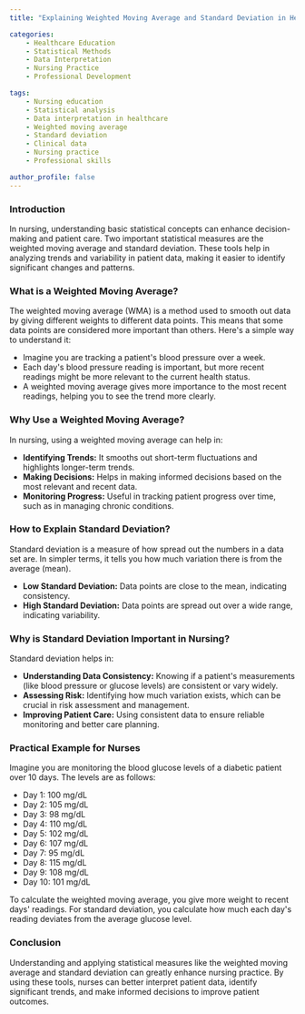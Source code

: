 ```yaml
---
title: "Explaining Weighted Moving Average and Standard Deviation in Health Care"

categories:
    - Healthcare Education
    - Statistical Methods
    - Data Interpretation
    - Nursing Practice
    - Professional Development

tags: 
    - Nursing education
    - Statistical analysis
    - Data interpretation in healthcare
    - Weighted moving average
    - Standard deviation
    - Clinical data
    - Nursing practice
    - Professional skills

author_profile: false
---
```


### Introduction

In nursing, understanding basic statistical concepts can enhance decision-making and patient care. Two important statistical measures are the weighted moving average and standard deviation. These tools help in analyzing trends and variability in patient data, making it easier to identify significant changes and patterns.

### What is a Weighted Moving Average?

The weighted moving average (WMA) is a method used to smooth out data by giving different weights to different data points. This means that some data points are considered more important than others. Here's a simple way to understand it:

- Imagine you are tracking a patient's blood pressure over a week.
- Each day's blood pressure reading is important, but more recent readings might be more relevant to the current health status.
- A weighted moving average gives more importance to the most recent readings, helping you to see the trend more clearly.

### Why Use a Weighted Moving Average?

In nursing, using a weighted moving average can help in:

- **Identifying Trends:** It smooths out short-term fluctuations and highlights longer-term trends.
- **Making Decisions:** Helps in making informed decisions based on the most relevant and recent data.
- **Monitoring Progress:** Useful in tracking patient progress over time, such as in managing chronic conditions.

### How to Explain Standard Deviation?

Standard deviation is a measure of how spread out the numbers in a data set are. In simpler terms, it tells you how much variation there is from the average (mean).

- **Low Standard Deviation:** Data points are close to the mean, indicating consistency.
- **High Standard Deviation:** Data points are spread out over a wide range, indicating variability.

### Why is Standard Deviation Important in Nursing?

Standard deviation helps in:

- **Understanding Data Consistency:** Knowing if a patient's measurements (like blood pressure or glucose levels) are consistent or vary widely.
- **Assessing Risk:** Identifying how much variation exists, which can be crucial in risk assessment and management.
- **Improving Patient Care:** Using consistent data to ensure reliable monitoring and better care planning.

### Practical Example for Nurses

Imagine you are monitoring the blood glucose levels of a diabetic patient over 10 days. The levels are as follows:

- Day 1: 100 mg/dL
- Day 2: 105 mg/dL
- Day 3: 98 mg/dL
- Day 4: 110 mg/dL
- Day 5: 102 mg/dL
- Day 6: 107 mg/dL
- Day 7: 95 mg/dL
- Day 8: 115 mg/dL
- Day 9: 108 mg/dL
- Day 10: 101 mg/dL

To calculate the weighted moving average, you give more weight to recent days' readings. For standard deviation, you calculate how much each day's reading deviates from the average glucose level.

### Conclusion

Understanding and applying statistical measures like the weighted moving average and standard deviation can greatly enhance nursing practice. By using these tools, nurses can better interpret patient data, identify significant trends, and make informed decisions to improve patient outcomes.

